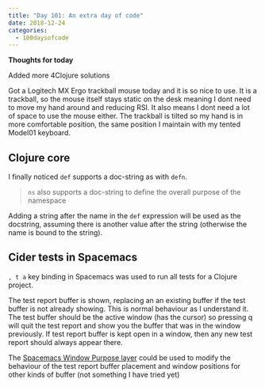 ```yaml
---
title: "Day 101: An extra day of code"
date: 2018-12-24
categories:
  - 100daysofcode
---
```



**Thoughts for today**

Added more 4Clojure solutions

Got a Logitech MX Ergo trackball mouse today and it is so nice to use.  It is a trackball, so the mouse itself stays static on the desk meaning I dont need to move my hand around and reducing RSI.  It also means I dont need a lot of space to use the mouse either.  The trackball is tilted so my hand is in more comfortable position, the same position I maintain with my tented Model01 keyboard.

<!-- more -->

## Clojure core

I finally noticed `def` supports a doc-string as with `defn`.  

> `ns` also supports a doc-string to define the overall purpose of the namespace

Adding a string after the name in the `def` expression will be used as the docstring, assuming there is another value after the string (otherwise the name is bound to the string).


## Cider tests in Spacemacs

`, t a` key binding in Spacemacs was used to run all tests for a Clojure project.

The test report buffer is shown, replacing an an existing buffer if the test buffer is not already showing.  This is normal behaviour as I understand it.  The test buffer should be the active window (has the cursor) so pressing q will quit the test report and show you the buffer that was in the window previously.  If test report buffer is kept open in a window, then any new test report should always appear there.

The [Spacemacs Window Purpose layer](https://github.com/bmag/spacemacs-config/tree/master/layers/window-purpose) could be used to modify the behaviour of the test report buffer placement and window positions for other kinds of buffer (not something I have tried yet)

